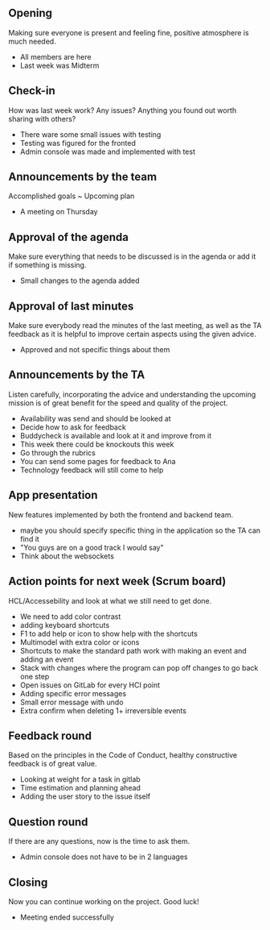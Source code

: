 ## Opening
Making sure everyone is present and feeling fine, positive atmosphere is much needed.

- All members are here
- Last week was Midterm

## Check-in
How was last week work? Any issues? Anything you found out worth sharing with others?

- There ware some small issues with testing
- Testing was figured for the fronted
- Admin console was made and implemented with test
## Announcements by the team
Accomplished goals ~ Upcoming plan

- A meeting on Thursday

## Approval of the agenda
Make sure everything that needs to be discussed is in the agenda or add it if something is missing.

- Small changes to the agenda added

## Approval of last minutes
Make sure everybody read the minutes of the last meeting, as well as the TA feedback as it is helpful to improve certain aspects using the given advice.

- Approved and not specific things about them
## Announcements by the TA
Listen carefully, incorporating the advice and understanding the upcoming mission is of great benefit for the speed and quality of the project.

- Availability was send and should be looked at
- Decide how to ask for feedback
- Buddycheck is available and look at it and improve from it
- This week there could be knockouts this week
- Go through the rubrics
- You can send some pages for feedback to Ana
- Technology feedback will still come to help

## App presentation
New features implemented by both the frontend and backend team.

- maybe you should specify specific thing in the application so the TA can find it
- "You guys are on a good track I would say"
- Think about the websockets

## Action points for next week (Scrum board)
HCL/Accessebility and look at what we still need to get done.

- We need to add color contrast
- adding keyboard shortcuts
- F1 to add help or icon to show help with the shortcuts
- Multimodel with extra color or icons
- Shortcuts to make the standard path work with making an event and adding an event
- Stack with changes where the program can pop off changes to go back one step
- Open issues on GitLab for every HCI point
- Adding specific error messages
- Small error message with undo
- Extra confirm when deleting 1+ irreversible events

## Feedback round
Based on the principles in the Code of Conduct, healthy constructive feedback is of great value.

- Looking at weight for a task in gitlab
- Time estimation and planning ahead
- Adding the user story to the issue itself

## Question round
If there are any questions, now is the time to ask them.

- Admin console does not have to be in 2 languages
## Closing
Now you can continue working on the project. Good luck!

- Meeting ended successfully
